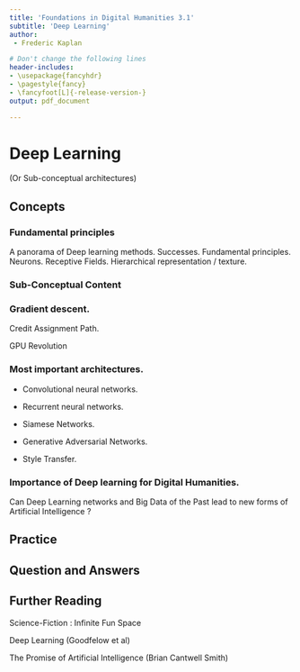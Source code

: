 ```yaml
---
title: 'Foundations in Digital Humanities 3.1'
subtitle: 'Deep Learning'
author:
 - Frederic Kaplan

# Don't change the following lines
header-includes:
- \usepackage{fancyhdr}
- \pagestyle{fancy}
- \fancyfoot[L]{-release-version-}
output: pdf_document

---
```


# Deep Learning

(Or Sub-conceptual architectures)

## Concepts

### Fundamental principles

A panorama of Deep learning methods. Successes. Fundamental principles. Neurons. Receptive Fields. Hierarchical representation / texture.

### Sub-Conceptual Content



###  Gradient descent. 

Credit Assignment Path. 



GPU Revolution 

### Most important architectures. 

- Convolutional neural networks. 

- Recurrent neural networks. 

- Siamese Networks. 

- Generative Adversarial Networks. 

- Style Transfer. 

### Importance of Deep learning for Digital Humanities. 

  Can Deep Learning networks and Big Data of the Past lead to new forms of Artificial Intelligence ?



## Practice

## Question and Answers 



## Further Reading

Science-Fiction : Infinite Fun Space

Deep Learning (Goodfelow et al)

The Promise of Artificial Intelligence (Brian Cantwell Smith)